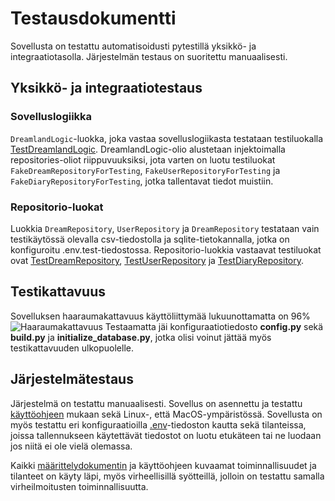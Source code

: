 # Testausdokumentti
Sovellusta on testattu automatisoidusti pytestillä yksikkö- ja integraatiotasolla. Järjestelmän testaus on suoritettu manuaalisesti. 

## Yksikkö- ja integraatiotestaus
### Sovelluslogiikka
`DreamlandLogic`-luokka, joka vastaa sovelluslogiikasta testataan testiluokalla [TestDreamlandLogic](https://github.com/aadnw/ot-harjoitustyo/blob/master/src/tests/dreamland_logic_test.py). DreamlandLogic-olio alustetaan injektoimalla repositories-oliot riippuvuuksiksi, jota varten on luotu testiluokat `FakeDreamRepositoryForTesting`, `FakeUserRepositoryForTesting` ja `FakeDiaryRepositoryForTesting`, jotka tallentavat tiedot muistiin. 

### Repositorio-luokat
Luokkia `DreamRepository`, `UserRepository` ja `DreamRepository` testataan vain testikäytössä olevalla csv-tiedostolla ja sqlite-tietokannalla, jotka on konfiguroitu .env.test-tiedostossa. Repositorio-luokkia vastaavat testiluokat ovat [TestDreamRepository](https://github.com/aadnw/ot-harjoitustyo/blob/master/src/tests/dream_repository_test.py), [TestUserRepository](https://github.com/aadnw/ot-harjoitustyo/blob/master/src/tests/user_repository_test.py) ja [TestDiaryRepository](https://github.com/aadnw/ot-harjoitustyo/blob/master/src/tests/diary_repository_test.py). 

## Testikattavuus 
Sovelluksen haaraumakattavuus käyttöliittymää lukuunottamatta on 96%
![Haaraumakattavuus](https://github.com/user-attachments/assets/02ea8766-cd4a-4787-aa8d-aba48857a007)
Testaamatta jäi konfiguraatiotiedosto __config.py__ sekä __build.py__ ja __initialize_database.py__, jotka olisi voinut jättää myös testikattavuuden ulkopuolelle. 

## Järjestelmätestaus
Järjestelmä on testattu manuaalisesti. Sovellus on asennettu ja testattu [käyttöohjeen](https://github.com/aadnw/ot-harjoitustyo/blob/master/dokumentaatio/kayttoohje.md) mukaan sekä Linux-, että MacOS-ympäristössä. Sovellusta on myös testattu eri konfiguraatioilla [.env](https://github.com/aadnw/ot-harjoitustyo/blob/master/.env)-tiedoston kautta sekä tilanteissa, joissa tallennukseen käytettävät tiedostot on luotu etukäteen tai ne luodaan jos niitä ei ole vielä olemassa.

Kaikki [määrittelydokumentin](https://github.com/aadnw/ot-harjoitustyo/blob/master/dokumentaatio/vaatimusmaarittely.md) ja käyttöohjeen kuvaamat toiminnallisuudet ja tilanteet on käyty läpi, myös virheellisillä syötteillä, jolloin on testattu samalla virheilmoitusten toiminnallisuutta. 
